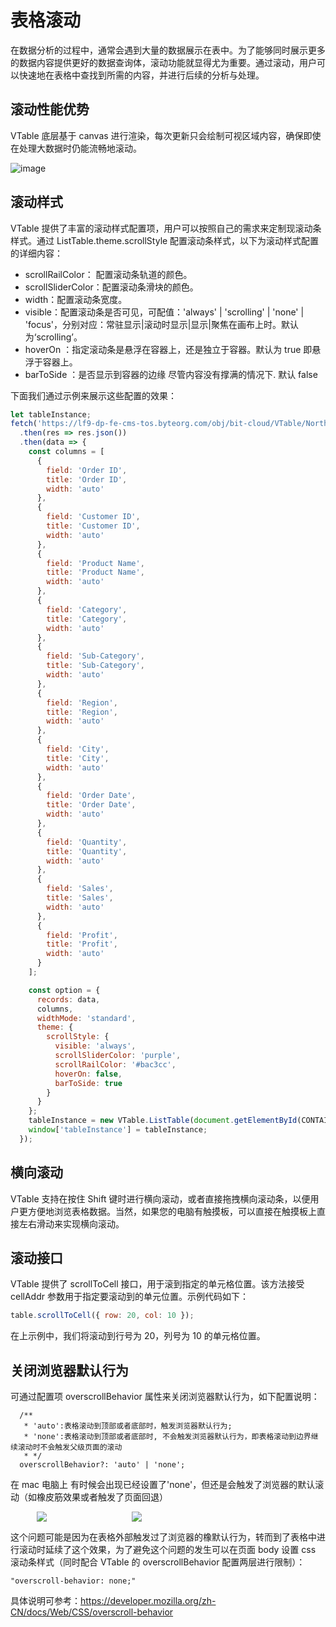 # 表格滚动

在数据分析的过程中，通常会遇到大量的数据展示在表中。为了能够同时展示更多的数据内容提供更好的数据查询体，滚动功能就显得尤为重要。通过滚动，用户可以快速地在表格中查找到所需的内容，并进行后续的分析与处理。

## 滚动性能优势

VTable 底层基于 canvas 进行渲染，每次更新只会绘制可视区域内容，确保即使在处理大数据时仍能流畅地滚动。

![image](https://lf9-dp-fe-cms-tos.byteorg.com/obj/bit-cloud/a2c7623458257d1562627090d.gif)

## 滚动样式

VTable 提供了丰富的滚动样式配置项，用户可以按照自己的需求来定制现滚动条样式。通过 ListTable.theme.scrollStyle 配置滚动条样式，以下为滚动样式配置的详细内容：

- scrollRailColor： 配置滚动条轨道的颜色。
- scrollSliderColor：配置滚动条滑块的颜色。
- width：配置滚动条宽度。
- visible：配置滚动条是否可见，可配值：'always' | 'scrolling' | 'none' | 'focus'，分别对应：常驻显示|滚动时显示|显示|聚焦在画布上时。默认为‘scrolling’。
- hoverOn ：指定滚动条是悬浮在容器上，还是独立于容器。默认为 true 即悬浮于容器上。
- barToSide ：是否显示到容器的边缘 尽管内容没有撑满的情况下. 默认 false

下面我们通过示例来展示这些配置的效果：

```javascript livedemo   template=vtable
let tableInstance;
fetch('https://lf9-dp-fe-cms-tos.byteorg.com/obj/bit-cloud/VTable/North_American_Superstore_data.json')
  .then(res => res.json())
  .then(data => {
    const columns = [
      {
        field: 'Order ID',
        title: 'Order ID',
        width: 'auto'
      },
      {
        field: 'Customer ID',
        title: 'Customer ID',
        width: 'auto'
      },
      {
        field: 'Product Name',
        title: 'Product Name',
        width: 'auto'
      },
      {
        field: 'Category',
        title: 'Category',
        width: 'auto'
      },
      {
        field: 'Sub-Category',
        title: 'Sub-Category',
        width: 'auto'
      },
      {
        field: 'Region',
        title: 'Region',
        width: 'auto'
      },
      {
        field: 'City',
        title: 'City',
        width: 'auto'
      },
      {
        field: 'Order Date',
        title: 'Order Date',
        width: 'auto'
      },
      {
        field: 'Quantity',
        title: 'Quantity',
        width: 'auto'
      },
      {
        field: 'Sales',
        title: 'Sales',
        width: 'auto'
      },
      {
        field: 'Profit',
        title: 'Profit',
        width: 'auto'
      }
    ];

    const option = {
      records: data,
      columns,
      widthMode: 'standard',
      theme: {
        scrollStyle: {
          visible: 'always',
          scrollSliderColor: 'purple',
          scrollRailColor: '#bac3cc',
          hoverOn: false,
          barToSide: true
        }
      }
    };
    tableInstance = new VTable.ListTable(document.getElementById(CONTAINER_ID), option);
    window['tableInstance'] = tableInstance;
  });
```

## 横向滚动

VTable 支持在按住 Shift 键时进行横向滚动，或者直接拖拽横向滚动条，以便用户更方便地浏览表格数据。当然，如果您的电脑有触摸板，可以直接在触摸板上直接左右滑动来实现横向滚动。

## 滚动接口

VTable 提供了 scrollToCell 接口，用于滚到指定的单元格位置。该方法接受 cellAddr 参数用于指定要滚动到的单元位置。示例代码如下：

```javascript
table.scrollToCell({ row: 20, col: 10 });
```

在上示例中，我们将滚动到行号为 20，列号为 10 的单元格位置。

## 关闭浏览器默认行为

可通过配置项 overscrollBehavior 属性来关闭浏览器默认行为，如下配置说明：

```
  /**
   * 'auto':表格滚动到顶部或者底部时，触发浏览器默认行为;
   * 'none':表格滚动到顶部或者底部时, 不会触发浏览器默认行为，即表格滚动到边界继续滚动时不会触发父级页面的滚动
   * */
  overscrollBehavior?: 'auto' | 'none';
```

在 mac 电脑上 有时候会出现已经设置了'none'，但还是会触发了浏览器的默认滚动（如橡皮筋效果或者触发了页面回退）

<div style="display: flex;">
 <div style="width: 20%; text-align: center;">
     <img src="https://lf9-dp-fe-cms-tos.byteorg.com/obj/bit-cloud/VTable/guide/scroll-bounce.gif" />
  </div>
  <div style="width: 10%; text-align: center;">
  </div>
  <div style="width: 20%; text-align: center;">
     <img src="https://lf9-dp-fe-cms-tos.byteorg.com/obj/bit-cloud/VTable/guide/scroll-back.jpeg" />
  </div>
</div>

这个问题可能是因为在表格外部触发过了浏览器的橡默认行为，转而到了表格中进行滚动时延续了这个效果，为了避免这个问题的发生可以在页面 body 设置 css 滚动条样式（同时配合 VTable 的 overscrollBehavior 配置两层进行限制）：

```
"overscroll-behavior: none;"
```

具体说明可参考：https://developer.mozilla.org/zh-CN/docs/Web/CSS/overscroll-behavior
